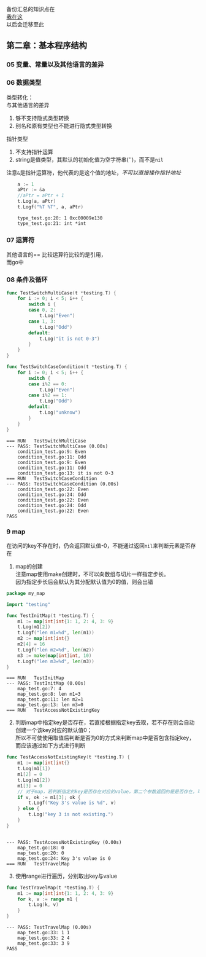 备份汇总的知识点在  
[我在这](https://github.com/evaseemefly/go-/tree/master/goinaction/code/chapter2)  
以后会迁移至此

## 第二章：基本程序结构  
### 05 变量、常量以及其他语言的差异
### 06 数据类型  
类型转化：  
与其他语言的差异  
1. 够不支持隐式类型转换
2. 别名和原有类型也不能进行隐式类型转换  

指针类型  
1. 不支持指针运算
2.  string是值类型，其默认的初始化值为空字符串('')，而不是`nil`

注意`&`是指针运算符，他代表的是这个值的地址，*不可以直接操作指针地址*
```go
    a := 1
	aPtr := &a
	//aPtr = aPtr + 1
	t.Log(a, aPtr)
	t.Logf("%T %T", a, aPtr)
```

```
    type_test.go:20: 1 0xc00009e130
    type_test.go:21: int *int
```
### 07 运算符  
其他语言的== 比较运算符比较的是引用，  
而go中  

### 08 条件及循环  
```go
func TestSwitchMultiCase(t *testing.T) {
	for i := 0; i < 5; i++ {
		switch i {
		case 0, 2:
			t.Log("Even")
		case 1, 3:
			t.Log("Odd")
		default:
			t.Log("it is not 0-3")
		}
	}
}

func TestSwitchCaseCondition(t *testing.T) {
	for i := 0; i < 5; i++ {
		switch {
		case i%2 == 0:
			t.Log("Even")
		case i%2 == 1:
			t.Log("Odd")
		default:
			t.Log("unknow")
		}
	}
}
```  
```
=== RUN   TestSwitchMultiCase
--- PASS: TestSwitchMultiCase (0.00s)
    condition_test.go:9: Even
    condition_test.go:11: Odd
    condition_test.go:9: Even
    condition_test.go:11: Odd
    condition_test.go:13: it is not 0-3
=== RUN   TestSwitchCaseCondition
--- PASS: TestSwitchCaseCondition (0.00s)
    condition_test.go:22: Even
    condition_test.go:24: Odd
    condition_test.go:22: Even
    condition_test.go:24: Odd
    condition_test.go:22: Even
PASS
```
### 9 map
在访问的key不存在时，仍会返回默认值-0，不能通过返回`nil`来判断元素是否存在  
1. map的创建  
    注意map使用make创建时，不可以向数组与切片一样指定步长。  
    因为指定步长后会默认为其分配默认值为0的值，则会出错
```go
package my_map

import "testing"

func TestInitMap(t *testing.T) {
	m1 := map[int]int{1: 1, 2: 4, 3: 9}
	t.Log(m1[2])
	t.Logf("len m1=%d", len(m1))
	m2 := map[int]int{}
	m2[4] = 16
	t.Logf("len m2=%d", len(m2))
	m3 := make(map[int]int, 10)
	t.Logf("len m3=%d", len(m3))
}
```
```
=== RUN   TestInitMap
--- PASS: TestInitMap (0.00s)
    map_test.go:7: 4
    map_test.go:8: len m1=3
    map_test.go:11: len m2=1
    map_test.go:13: len m3=0
=== RUN   TestAccessNotExistingKey
```
2. 判断map中指定key是否存在，若直接根据指定key去取，若不存在则会自动创建一个该key对应的默认值0；  
   所以不可使使用取值后判断是否为0的方式来判断map中是否包含指定key，而应该通过如下方式进行判断
```go
func TestAccessNotExistingKey(t *testing.T) {
	m1 := map[int]int{}
	t.Log(m1[1])
	m1[2] = 0
	t.Log(m1[2])
	m1[3] = 0
	// 对于map，若判断指定的key是否存在对应的value，第二个参数返回的是是否存在，可以通过如下方式进行判断
	if v, ok := m1[3]; ok {
		t.Logf("Key 3's value is %d", v)
	} else {
		t.Log("key 3 is not existing.")
	}
}
```

```

--- PASS: TestAccessNotExistingKey (0.00s)
    map_test.go:18: 0
    map_test.go:20: 0
    map_test.go:24: Key 3's value is 0
=== RUN   TestTravelMap
```
3. 使用range进行遍历，分别取出key与value
```go
func TestTravelMap(t *testing.T) {
	m1 := map[int]int{1: 1, 2: 4, 3: 9}
	for k, v := range m1 {
		t.Log(k, v)
	}
}

```
```
--- PASS: TestTravelMap (0.00s)
    map_test.go:33: 1 1
    map_test.go:33: 2 4
    map_test.go:33: 3 9
PASS
```